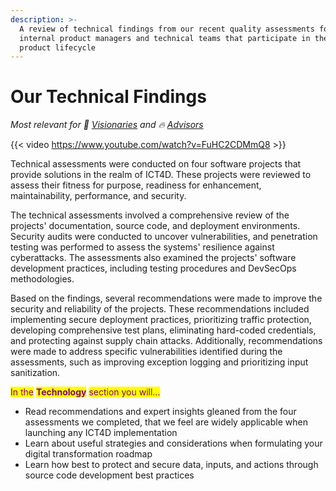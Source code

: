 ```yaml
---
description: >-
  A review of technical findings from our recent quality assessments for
  internal product managers and technical teams that participate in the software
  product lifecycle
---
```


# Our Technical Findings

<i>Most relevant for 💭 [Visionaries](../get-started.md#visionaries) and 🔥 [Advisors](../get-started.md#advising)</i>

{{< video https://www.youtube.com/watch?v=FuHC2CDMmQ8 >}}

Technical assessments were conducted on four software projects that provide solutions in the realm of ICT4D. These projects were reviewed to assess their fitness for purpose, readiness for enhancement, maintainability, performance, and security.

The technical assessments involved a comprehensive review of the projects' documentation, source code, and deployment environments. Security audits were conducted to uncover vulnerabilities, and penetration testing was performed to assess the systems' resilience against cyberattacks. The assessments also examined the projects' software development practices, including testing procedures and DevSecOps methodologies.

Based on the findings, several recommendations were made to improve the security and reliability of the projects. These recommendations included implementing secure deployment practices, prioritizing traffic protection, developing comprehensive test plans, eliminating hard-coded credentials, and protecting against supply chain attacks. Additionally, recommendations were made to address specific vulnerabilities identified during the assessments, such as improving exception logging and prioritizing input sanitization.

<mark style="color:purple;">In the</mark> <mark style="color:purple;"></mark><mark style="color:purple;">**Technology**</mark> <mark style="color:purple;"></mark><mark style="color:purple;">section you will...</mark>

* Read recommendations and expert insights gleaned from the four assessments we completed, that we feel are widely applicable when launching any ICT4D implementation
* Learn about useful strategies and considerations when formulating your digital transformation roadmap&#x20;
* Learn how best to protect and secure data, inputs, and actions through source code development best practices


